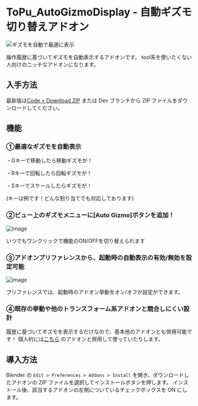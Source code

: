 # ToPu_AutoGizmoDisplay - 自動ギズモ切り替えアドオン

![ギズモを自動で最適に表示](https://github.com/user-attachments/assets/49db83ca-e430-42ef-97e1-a88562ef1898)



操作履歴に基づいてギズモを自動表示するアドオンです。
tool系を使いたくない人向けのニッチなアドオンになります。

## 入手方法
最新版は[Code > Download ZIP](https://github.com/http4211/ToPu_AutoGizmoDisplay/releases) または Dev ブランチから ZIP ファイルをダウンロードしてください。

## 機能
### ①最適なギズモを自動表示
<p>・Gキーで移動したら移動ギズモが！</p>
<p>・Rキーで回転したら回転ギズモが！</p>
<p>・Sキーでスケールしたらギズモが！</p>
<p>(キーは例です！どんな割り当てでも対応しております)</p>

### ②ビュー上のギズモメニューに[Auto Gizmo]ボタンを追加！

![image](https://github.com/user-attachments/assets/143a9342-635c-4efa-9bce-1c78b7790b36)

いつでもワンクリックで機能のON/OFFを切り替えられます

### ③アドオンプリファレンスから、起動時の自動表示の有効/無効を設定可能

![image](https://github.com/user-attachments/assets/e339424a-f66f-4322-929c-e190fba33363)

プリファレンスでは、起動時のアドオン挙動をオン/オフか設定ができます。

### ④既存の挙動や他のトランスフォーム系アドオンと競合しにくい設計

履歴に基づいてギズモを表示するだけなので、基本他のアドオンとも併用可能です！
個人的には[こちら](https://superhivemarket.com/products/autoconstraints) のアドオンと併用して使っていたりします。








## 導入方法
Blender の `Edit > Preferences > Addons > Install` を開き、ダウンロードしたアドオンの ZIP ファイルを選択してインストールボタンを押します。 インストール後、該当するアドオンの左側についているチェックボックスを ON にします。
